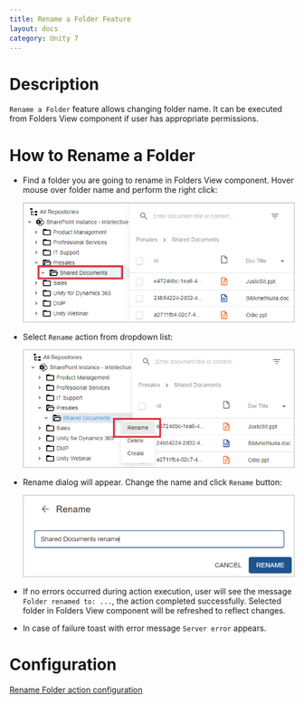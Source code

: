 ```yaml
---
title: Rename a Folder Feature
layout: docs
category: Unity 7
---
```

# Description

`Rename a Folder` feature allows changing folder name. It can be executed from Folders View component if user has appropriate permissions.

# How to Rename a Folder

- Find a folder you are going to rename in Folders View component. Hover mouse over folder name and perform the right click:

  ![Folder actions button](./rename-folder/images/react-ui-image1.png)

- Select `Rename` action from dropdown list:

  ![Rename action menu](./rename-folder/images/react-ui-image2.png)

- Rename dialog will appear. Change the name and click `Rename` button:

  ![Rename dialog](rename-folder/images/react-ui-image3.png)

- If no errors occurred during action execution, user will see the message `Folder renamed to: ...`, the action completed successfully. Selected folder in Folders View component will be refreshed to reflect changes.
  
- In case of failure toast with error message `Server error` appears. 

# Configuration

[Rename Folder action configuration](../../configuration/actions/rename-folder.md)
